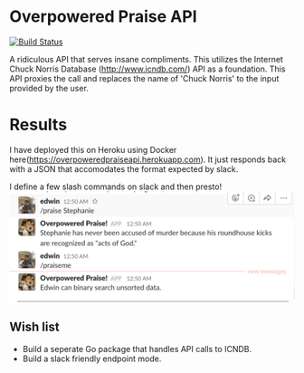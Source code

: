 # Overpowered Praise API

[![Build Status](https://travis-ci.org/edwinthinks/overpowered_praise_api.svg?branch=master)](https://travis-ci.org/edwinthinks/overpowered_praise_api)

A ridiculous API that serves insane compliments. This utilizes the Internet Chuck Norris Database (http://www.icndb.com/) API as a foundation. This API proxies the call and replaces the name of 'Chuck Norris' to the input provided by the user.

# Results

I have deployed this on Heroku using Docker here(https://overpoweredpraiseapi.herokuapp.com). It just responds back with a JSON that accomodates the format expected by slack.

I define a few slash commands on slack and then presto!
![alt text](https://raw.githubusercontent.com/cintosyntax/overpowered_praise_api/master/slack_example.png)


## Wish list
- Build a seperate Go package that handles API calls to ICNDB.
- Build a slack friendly endpoint mode.
